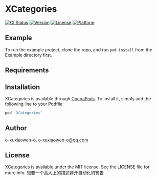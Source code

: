 # XCategories

[![CI Status](https://img.shields.io/travis/972510000@qq.com/XCategories.svg?style=flat)](https://travis-ci.org/972510000@qq.com/XCategories)
[![Version](https://img.shields.io/cocoapods/v/XCategories.svg?style=flat)](https://cocoapods.org/pods/XCategories)
[![License](https://img.shields.io/cocoapods/l/XCategories.svg?style=flat)](https://cocoapods.org/pods/XCategories)
[![Platform](https://img.shields.io/cocoapods/p/XCategories.svg?style=flat)](https://cocoapods.org/pods/XCategories)

## Example

To run the example project, clone the repo, and run `pod install` from the Example directory first.

## Requirements

## Installation

XCategories is available through [CocoaPods](https://cocoapods.org). To install
it, simply add the following line to your Podfile:

```ruby
pod 'XCategories'
```

## Author

o-xuxiaowen-o, o-xuxiaowen-o@qq.com

## License

XCategories is available under the MIT license. See the LICENSE file for more info.
想要一个高大上的描述避开自动化的警告
